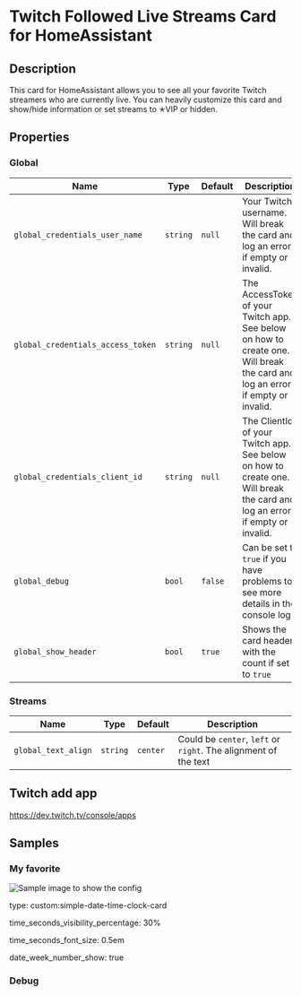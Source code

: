 
# Twitch Followed Live Streams Card for HomeAssistant

  

## Description
This card for HomeAssistant allows you to see all your favorite Twitch streamers who are currently live. You can heavily customize this card and show/hide information or set streams to ✭VIP or hidden.

  

## Properties

### Global

| Name | Type | Default | Description |
|--|--|--|--|
| `global_credentials_user_name` | `string` | `null` | Your Twitch username. Will break the card and log an error if empty or invalid. |
| `global_credentials_access_token` | `string` | `null` | The AccessToken of your Twitch app. See below on how to create one. Will break the card and log an error if empty or invalid. |
| `global_credentials_client_id` | `string` | `null` | The ClientId of your Twitch app. See below on how to create one. Will break the card and log an error if empty or invalid. |
| `global_debug` | `bool` | `false` | Can be set to `true` if you have problems to see more details in the console log |
| `global_show_header` | `bool` | `true` | Shows the card header with the count if set to `true` |


### Streams

| Name | Type | Default | Description |
|--|--|--|--|
| `global_text_align` | `string` | `center` | Could be `center`, `left` or `right`. The alignment of the text |


## Twitch add app
https://dev.twitch.tv/console/apps


## Samples

### My favorite

![Sample image to show the config](https://raw.githubusercontent.com/stefmde/HomeAssistantSimpleDateTimeClockCard/0e3e401b2cac73182ac525d7ce33b88ce2107278/img/header.png)

  

type: custom:simple-date-time-clock-card

time_seconds_visibility_percentage: 30%

time_seconds_font_size: 0.5em

date_week_number_show: true

  
  
  
  

### Debug